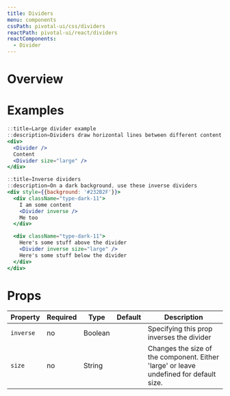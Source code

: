```yaml
---
title: Dividers
menu: components
cssPath: pivotal-ui/css/dividers
reactPath: pivotal-ui/react/dividers
reactComponents:
  - Divider
---
```


# Overview

# Examples

```jsx harmony
::title=Large divider example
::description=Dividers draw horizontal lines between different content groupings
<div>
  <Divider />
  Content
  <Divider size="large" />
</div>
```

```jsx harmony
::title=Inverse dividers
::description=On a dark background, use these inverse dividers
<div style={{background: '#232B2F'}}>
  <div className="type-dark-11">
    I am some content
    <Divider inverse />
    Me too
  </div>

  <div className="type-dark-11">
    Here's some stuff above the divider
    <Divider inverse size="large" />
    Here's some stuff below the divider
  </div>
</div>
```

# Props

Property  | Required | Type | Default | Description
----------|----------|------|---------|------------
`inverse` | no | Boolean | | Specifying this prop inverses the divider
`size`    | no | String  | | Changes the size of the component. Either 'large' or leave undefined for default size.
